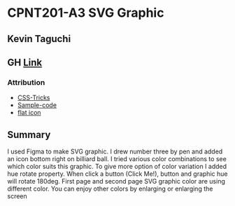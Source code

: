 # CPNT201-A3 SVG Graphic
## Kevin Taguchi
## GH [Link](https://kevin-234.github.io/cpnt201-a3/)
### Attribution 

- [CSS-Tricks](https://css-tricks.com/lodge/svg/07-using-svg-inline-svg/)
- [Sample-code](https://codepen.io/kxnvjuza/pen/GRqgGNo)
- [flat icon](https://www.flaticon.com/)

## Summary
I used Figma to make SVG graphic. I drew number three by pen and added an icon bottom right on billiard ball.
I tried various color combinations to see which color suits this graphic. To give more option of color variation I added hue rotate property.
When click a button (Click Me!), button and graphic hue will rotate 180deg. First page and second page SVG graphic color are using different color.
You can enjoy other colors by enlarging or enlarging the screen
